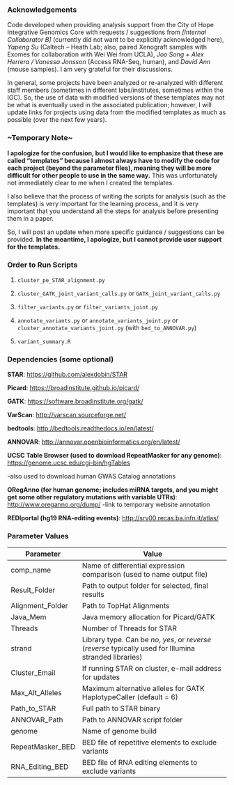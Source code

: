 ### Acknowledgements ###
Code developed when providing analysis support from the City of Hope Integrative Genomics Core with requests / suggestions from *[Internal Collaborator B]* (currently did not want to be explicitly acknowledged here), *Yapeng Su* (Caltech – Heath Lab; also, paired Xenograft samples with Exomes for collaboration with Wei Wei from UCLA), *Joo Song + Alex Herrera / Vanessa Jonsson* (Access RNA-Seq, human), and *David Ann* (mouse samples).  I am very grateful for their discussions.

In general, some projects have been analyzed or re-analyzed with different staff members (sometimes in different labs/institutes, sometimes within the IGC).  So, the use of data with modified versions of these templates may not be what is eventually used in the associated publication; however, I will update links for projects using data from the modified templates as much as possible (over the next few years).


### \~Temporary Note\~ ###
**I apologize for the confusion, but I would like to emphasize that these are called “templates” because I almost always have to modify the code for each project (beyond the parameter files), meaning they will be more difficult for other people to use in the same way.**  This was unfortunately not immediately clear to me when I created the templates.

I also believe that the process of writing the scripts for analysis (such as the templates) is very important for the learning process, and it is very important that you understand all the steps for analysis before presenting them in a paper.

So, I will post an update when more specific guidance / suggestions can be provided.  **In the meantime, I apologize, but I cannot provide user support for the templates.**


### Order to Run Scripts ###

1) `cluster_pe_STAR_alignment.py`

2) `cluster_GATK_joint_variant_calls.py` or `GATK_joint_variant_calls.py`

3) `filter_variants.py` or `filter_variants_joint.py`

4) `annotate_variants.py` or `annotate_variants_joint.py` or `cluster_annotate_variants_joint.py` (with `bed_to_ANNOVAR.py`)

5) `variant_summary.R`


### Dependencies (some optional) ###

**STAR**: https://github.com/alexdobin/STAR

**Picard**: https://broadinstitute.github.io/picard/

**GATK**: https://software.broadinstitute.org/gatk/

**VarScan**: http://varscan.sourceforge.net/

**bedtools**: http://bedtools.readthedocs.io/en/latest/

**ANNOVAR**: http://annovar.openbioinformatics.org/en/latest/

**UCSC Table Browser (used to download RepeatMasker for any genome)**: https://genome.ucsc.edu/cgi-bin/hgTables

-also used to download human GWAS Catalog annotations

**ORegAnno (for human genome; includes miRNA targets, and you might get some other regulatory mutations with variable UTRs)**: http://www.oreganno.org/dump/
-link to temporary website annotation

**REDIportal (hg19 RNA-editing events)**: http://srv00.recas.ba.infn.it/atlas/


### Parameter Values ###
| Parameter | Value|
|---|---|
|comp_name	| Name of differential expression comparison (used to name output file)
|Result_Folder|Path to output folder for selected, final results|
|Alignment_Folder|Path to TopHat Alignments|
|Java_Mem|Java memory allocation for Picard/GATK|
|Threads|Number of Threads for STAR|
|strand|Library type.  Can be *no*, *yes*, or *reverse* (*reverse* typically used for Illumina stranded libraries)|
|Cluster_Email|If running STAR on cluster, e-mail address for updates|
|Max_Alt_Alleles|Maximum alternative alleles for GATK HaplotypeCaller (default = 6)|
|Path_to_STAR|Full path to STAR binary|
|ANNOVAR_Path|Path to ANNOVAR script folder|
|genome|Name of genome build|
|RepeatMasker_BED|BED file of repetitive elements to exclude variants|
|RNA_Editing_BED|BED file of RNA editing elements to exclude variants|

